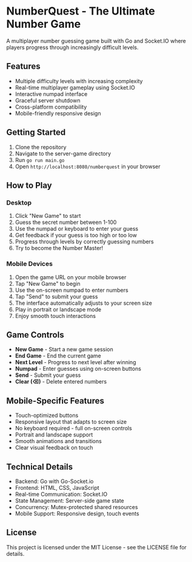 # NumberQuest - The Ultimate Number Game

A multiplayer number guessing game built with Go and Socket.IO where players progress through increasingly difficult levels.

## Features

- Multiple difficulty levels with increasing complexity
- Real-time multiplayer gameplay using Socket.IO
- Interactive numpad interface
- Graceful server shutdown
- Cross-platform compatibility
- Mobile-friendly responsive design

## Getting Started

1. Clone the repository
2. Navigate to the server-game directory
3. Run `go run main.go`
4. Open `http://localhost:8080/numberquest` in your browser

## How to Play

### Desktop
1. Click "New Game" to start
2. Guess the secret number between 1-100
3. Use the numpad or keyboard to enter your guess
4. Get feedback if your guess is too high or too low
5. Progress through levels by correctly guessing numbers
6. Try to become the Number Master!

### Mobile Devices
1. Open the game URL on your mobile browser
2. Tap "New Game" to begin
3. Use the on-screen numpad to enter numbers
4. Tap "Send" to submit your guess
5. The interface automatically adjusts to your screen size
6. Play in portrait or landscape mode
7. Enjoy smooth touch interactions

## Game Controls

- **New Game** - Start a new game session
- **End Game** - End the current game
- **Next Level** - Progress to next level after winning
- **Numpad** - Enter guesses using on-screen buttons
- **Send** - Submit your guess
- **Clear (⌫)** - Delete entered numbers

## Mobile-Specific Features

- Touch-optimized buttons
- Responsive layout that adapts to screen size
- No keyboard required - full on-screen controls
- Portrait and landscape support
- Smooth animations and transitions
- Clear visual feedback on touch

## Technical Details

- Backend: Go with Go-Socket.io
- Frontend: HTML, CSS, JavaScript
- Real-time Communication: Socket.IO
- State Management: Server-side game state
- Concurrency: Mutex-protected shared resources
- Mobile Support: Responsive design, touch events

## License

This project is licensed under the MIT License - see the LICENSE file for details.

